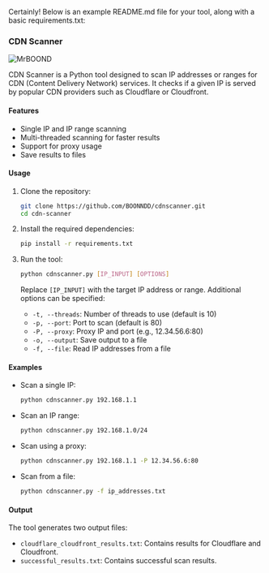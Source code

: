 Certainly! Below is an example README.md file for your tool, along with a basic requirements.txt:

### CDN Scanner

![MrBOOND](https://your-image-url.com) <!-- Replace with an image link or remove this line -->

CDN Scanner is a Python tool designed to scan IP addresses or ranges for CDN (Content Delivery Network) services. It checks if a given IP is served by popular CDN providers such as Cloudflare or Cloudfront.

#### Features

- Single IP and IP range scanning
- Multi-threaded scanning for faster results
- Support for proxy usage
- Save results to files

#### Usage

1. Clone the repository:

   ```bash
   git clone https://github.com/BOONNDD/cdnscanner.git
   cd cdn-scanner
   ```

2. Install the required dependencies:

   ```bash
   pip install -r requirements.txt
   ```

3. Run the tool:

   ```bash
   python cdnscanner.py [IP_INPUT] [OPTIONS]
   ```

   Replace `[IP_INPUT]` with the target IP address or range. Additional options can be specified:

   - `-t, --threads`: Number of threads to use (default is 10)
   - `-p, --port`: Port to scan (default is 80)
   - `-P, --proxy`: Proxy IP and port (e.g., 12.34.56.6:80)
   - `-o, --output`: Save output to a file
   - `-f, --file`: Read IP addresses from a file

#### Examples

- Scan a single IP:

  ```bash
  python cdnscanner.py 192.168.1.1
  ```

- Scan an IP range:

  ```bash
  python cdnscanner.py 192.168.1.0/24
  ```

- Scan using a proxy:

  ```bash
  python cdnscanner.py 192.168.1.1 -P 12.34.56.6:80
  ```

- Scan from a file:

  ```bash
  python cdnscanner.py -f ip_addresses.txt
  ```

#### Output

The tool generates two output files:

- `cloudflare_cloudfront_results.txt`: Contains results for Cloudflare and Cloudfront.
- `successful_results.txt`: Contains successful scan results.
